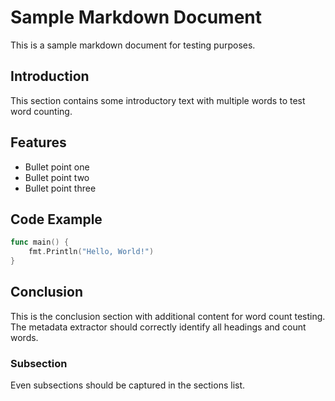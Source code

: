 # Sample Markdown Document

This is a sample markdown document for testing purposes.

## Introduction

This section contains some introductory text with multiple words to test word counting.

## Features

- Bullet point one
- Bullet point two
- Bullet point three

## Code Example

```go
func main() {
    fmt.Println("Hello, World!")
}
```

## Conclusion

This is the conclusion section with additional content for word count testing.
The metadata extractor should correctly identify all headings and count words.

### Subsection

Even subsections should be captured in the sections list.
